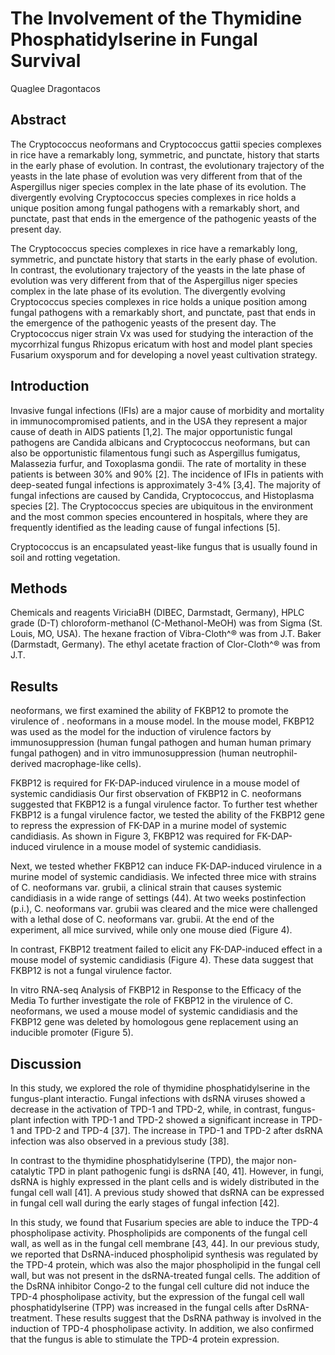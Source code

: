 # The Involvement of the Thymidine Phosphatidylserine in Fungal Survival
Quaglee Dragontacos


## Abstract
The Cryptococcus neoformans and Cryptococcus gattii species complexes in rice have a remarkably long, symmetric, and punctate, history that starts in the early phase of evolution. In contrast, the evolutionary trajectory of the yeasts in the late phase of evolution was very different from that of the Aspergillus niger species complex in the late phase of its evolution. The divergently evolving Cryptococcus species complexes in rice holds a unique position among fungal pathogens with a remarkably short, and punctate, past that ends in the emergence of the pathogenic yeasts of the present day.

The Cryptococcus species complexes in rice have a remarkably long, symmetric, and punctate history that starts in the early phase of evolution. In contrast, the evolutionary trajectory of the yeasts in the late phase of evolution was very different from that of the Aspergillus niger species complex in the late phase of its evolution. The divergently evolving Cryptococcus species complexes in rice holds a unique position among fungal pathogens with a remarkably short, and punctate, past that ends in the emergence of the pathogenic yeasts of the present day. The Cryptococcus niger strain Vx was used for studying the interaction of the mycorrhizal fungus Rhizopus ericatum with host and model plant species Fusarium oxysporum and for developing a novel yeast cultivation strategy.


## Introduction
Invasive fungal infections (IFIs) are a major cause of morbidity and mortality in immunocompromised patients, and in the USA they represent a major cause of death in AIDS patients [1,2]. The major opportunistic fungal pathogens are Candida albicans and Cryptococcus neoformans, but can also be opportunistic filamentous fungi such as Aspergillus fumigatus, Malassezia furfur, and Toxoplasma gondii. The rate of mortality in these patients is between 30% and 90% [2]. The incidence of IFIs in patients with deep-seated fungal infections is approximately 3-4% [3,4]. The majority of fungal infections are caused by Candida, Cryptococcus, and Histoplasma species [2]. The Cryptococcus species are ubiquitous in the environment and the most common species encountered in hospitals, where they are frequently identified as the leading cause of fungal infections [5].

Cryptococcus is an encapsulated yeast-like fungus that is usually found in soil and rotting vegetation.


## Methods
Chemicals and reagents
ViriciaBH (DIBEC, Darmstadt, Germany), HPLC grade (D-T) chloroform-methanol (C-Methanol-MeOH) was from Sigma (St. Louis, MO, USA). The hexane fraction of Vibra-Cloth^® was from J.T. Baker (Darmstadt, Germany). The ethyl acetate fraction of Clor-Cloth^® was from J.T.


## Results
neoformans, we first examined the ability of FKBP12 to promote the virulence of . neoformans in a mouse model. In the mouse model, FKBP12 was used as the model for the induction of virulence factors by immunosuppression (human fungal pathogen and human human primary fungal pathogen) and in vitro immunosuppression (human neutrophil-derived macrophage-like cells).

FKBP12 is required for FK-DAP-induced virulence in a mouse model of systemic candidiasis
Our first observation of FKBP12 in C. neoformans suggested that FKBP12 is a fungal virulence factor. To further test whether FKBP12 is a fungal virulence factor, we tested the ability of the FKBP12 gene to repress the expression of FK-DAP in a murine model of systemic candidiasis. As shown in Figure 3, FKBP12 was required for FK-DAP-induced virulence in a mouse model of systemic candidiasis.

Next, we tested whether FKBP12 can induce FK-DAP-induced virulence in a murine model of systemic candidiasis. We infected three mice with strains of C. neoformans var. grubii, a clinical strain that causes systemic candidiasis in a wide range of settings (44). At two weeks postinfection (p.i.), C. neoformans var. grubii was cleared and the mice were challenged with a lethal dose of C. neoformans var. grubii. At the end of the experiment, all mice survived, while only one mouse died (Figure 4).

In contrast, FKBP12 treatment failed to elicit any FK-DAP-induced effect in a mouse model of systemic candidiasis (Figure 4). These data suggest that FKBP12 is not a fungal virulence factor.

In vitro RNA-seq Analysis of FKBP12 in Response to the Efficacy of the Media
To further investigate the role of FKBP12 in the virulence of C. neoformans, we used a mouse model of systemic candidiasis and the FKBP12 gene was deleted by homologous gene replacement using an inducible promoter (Figure 5).


## Discussion
In this study, we explored the role of thymidine phosphatidylserine in the fungus-plant interactio. Fungal infections with dsRNA viruses showed a decrease in the activation of TPD-1 and TPD-2, while, in contrast, fungus-plant infection with TPD-1 and TPD-2 showed a significant increase in TPD-1 and TPD-2 and TPD-4 [37]. The increase in TPD-1 and TPD-2 after dsRNA infection was also observed in a previous study [38].

In contrast to the thymidine phosphatidylserine (TPD), the major non-catalytic TPD in plant pathogenic fungi is dsRNA [40, 41]. However, in fungi, dsRNA is highly expressed in the plant cells and is widely distributed in the fungal cell wall [41]. A previous study showed that dsRNA can be expressed in fungal cell wall during the early stages of fungal infection [42].

In this study, we found that Fusarium species are able to induce the TPD-4 phospholipase activity. Phospholipids are components of the fungal cell wall, as well as in the fungal cell membrane [43, 44]. In our previous study, we reported that DsRNA-induced phospholipid synthesis was regulated by the TPD-4 protein, which was also the major phospholipid in the fungal cell wall, but was not present in the dsRNA-treated fungal cells. The addition of the DsRNA inhibitor Congo-2 to the fungal cell culture did not induce the TPD-4 phospholipase activity, but the expression of the fungal cell wall phosphatidylserine (TPP) was increased in the fungal cells after DsRNA-treatment. These results suggest that the DsRNA pathway is involved in the induction of TPD-4 phospholipase activity. In addition, we also confirmed that the fungus is able to stimulate the TPD-4 protein expression.
